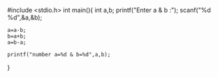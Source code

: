 #include <stdio.h>
int main(){
    int a,b;
    printf("Enter a & b :");
    scanf("%d %d",&a,&b);

    a=a-b;
    b=a+b;
    a=b-a;

    printf("number a=%d & b=%d",a,b);
}
